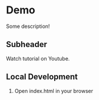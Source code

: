 # Demo 

Some description!

## Subheader

Watch tutorial on Youtube.

## Local Development

1. Open index.html in your browser
